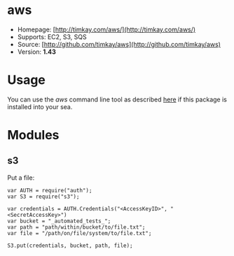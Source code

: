 aws
===

  * Homepage: [http://timkay.com/aws/](http://timkay.com/aws/)
  * Supports: EC2, S3, SQS
  * Source: [http://github.com/timkay/aws](http://github.com/timkay/aws)
  * Version: **1.43**
  
Usage
=====

You can use the *aws* command line tool as described [here](http://timkay.com/aws/) if this package
is installed into your sea.


Modules
=======

s3
--

Put a file:

    var AUTH = require("auth");
    var S3 = require("s3");

    var credentials = AUTH.Credentials("<AccessKeyID>", "<SecretAccessKey>")
    var bucket = "_automated_tests_";
    var path = "path/within/bucket/to/file.txt";
    var file = "/path/on/file/system/to/file.txt";
    
    S3.put(credentials, bucket, path, file);
